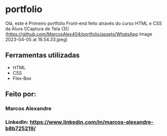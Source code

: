 # portfolio
Olá, este é Primeiro portfolio Front-end feito através do curso HTML e CSS da Alura
![Captura de Tela (3)](https://github.com/MarcosAlex404/portfolio/assets/WhatsApp Image 2023-04-05 at 16.54.33.jpeg)
## Ferramentas utilizadas
* HTML
* CSS
* Flex-Box
## Feito por:
### Marcos Alexandre
### LinkedIn: https://www.linkedin.com/in/marcos-alexandre-b8b725219/
